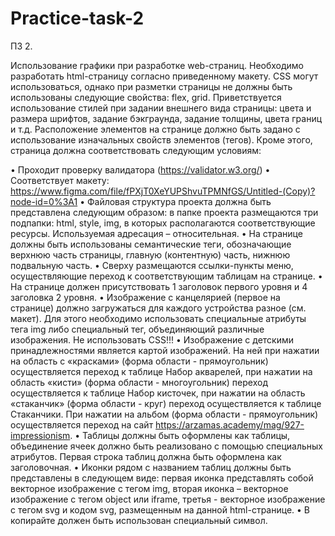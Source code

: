 # Practice-task-2

ПЗ 2.

Использование графики при разработке web-страниц.
Необходимо разработать html-страницу согласно приведенному макету. CSS могут использоваться, однако при разметки страницы не должны быть использованы следующие свойства: flex, grid. Приветствуется использование стилей при задании внешнего вида страницы: цвета и размера шрифтов, задание бэкграунда, задание толщины, цвета границ и т.д. Расположение элементов на странице должно быть задано с использование изначальных свойств элементов (тегов). Кроме этого, страница должна соответствовать  следующим условиям:

•	Проходит проверку валидатора (https://validator.w3.org/)
•	Соответствует макету: https://www.figma.com/file/fPXjT0XeYUPShvuTPMNfGS/Untitled-(Copy)?node-id=0%3A1
•	Файловая структура проекта должна быть представлена следующим образом: в папке проекта размещаются три подпапки: html, style, img, в которых располагаются соответствующие ресурсы. Используемая адресация – относительная.
•	На странице должны быть использованы семантические теги, обозначающие верхнюю часть страницы, главную (контентную) часть, нижнюю подвальную часть. 
•	Сверху размещаются ссылки-пункты меню, осуществляющие переход к соответствующим таблицам на странице.
•	На странице должен присутствовать 1 заголовок первого уровня и 4 заголовка 2 уровня.
•	Изображение с канцелярией (первое на странице) должно загружаться для каждого устройства разное (см. макет). Для этого необходимо использовать специальные атрибуты тега img либо специальный тег, объединяющий различные изображения. Не использовать CSS!!!
•	Изображение с детскими принадлежностями является картой изображений. На ней при нажатии на область с «красками» (форма области - прямоугольник) осуществляется переход к таблице Набор акварелей, при нажатии на область «кисти» (форма области - многоугольник) переход осуществляется к таблице Набор кисточек, при нажатии на область «стаканчик» (форма области - круг) переход осуществляется к таблице Стаканчики. При нажатии на альбом (форма области - прямоугольник) осуществляется переход на сайт https://arzamas.academy/mag/927-impressionism. 
•	Таблицы должны быть оформлены как таблицы, объединение ячеек должно быть реализовано с помощью специальных атрибутов. Первая строка таблиц должна быть оформлена как заголовочная.
•	Иконки рядом с названием таблиц должны быть представлены в следующем виде: первая иконка представлять собой векторное  изображение с тегом img, вторая иконка – векторное изображение с тегом object или iframe, третья - векторное изображение с тегом svg  и кодом svg, размещенным на данной html-странице.
•	В копирайте должен быть использован специальный символ.
